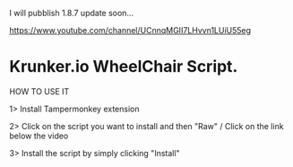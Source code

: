 I will pubblish 1.8.7 update soon...

https://www.youtube.com/channel/UCnnqMGII7LHvvn1LUiU55eg

# Krunker.io WheelChair Script.
HOW TO USE IT

1> Install Tampermonkey extension

2> Click on the script you want to install and then "Raw" / Click on the link below the video

3> Install the script by simply clicking "Install"
